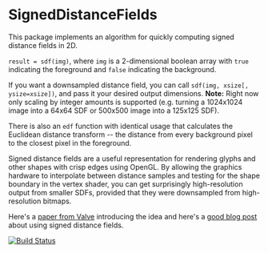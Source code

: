 # SignedDistanceFields

This package implements an algorithm for quickly computing signed distance fields in 2D.

`result = sdf(img)`, where `img` is a 2-dimensional boolean array with `true` indicating the foreground and `false` indicating the background.

If you want a downsampled distance field, you can call `sdf(img, xsize[, ysize=xsize])`, and pass it your desired output dimensions. **Note:** Right now only scaling by integer amounts is supported (e.g. turning a 1024x1024 image into a 64x64 SDF or 500x500 image into a 125x125 SDF).

There is also an `edf` function with identical usage that calculates the Euclidean distance transform -- the distance from every background pixel to the closest pixel in the foreground.

Signed distance fields are a useful representation for rendering glyphs and other shapes with crisp edges using OpenGL. By allowing the graphics hardware to interpolate between distance samples and testing for the shape boundary in the vertex shader, you can get surprisingly high-resolution output from smaller SDFs, provided that they were downsampled from high-resolution bitmaps.

Here's a [paper from Valve](http://www.valvesoftware.com/publications/2007/SIGGRAPH2007_AlphaTestedMagnification.pdf) introducing the idea and here's a [good blog post](https://www.mapbox.com/blog/text-signed-distance-fields/) about using signed distance fields.

[![Build Status](https://travis-ci.org/yurivish/SignedDistanceFields.jl.svg?branch=master)](https://travis-ci.org/yurivish/SignedDistanceFields.jl)
